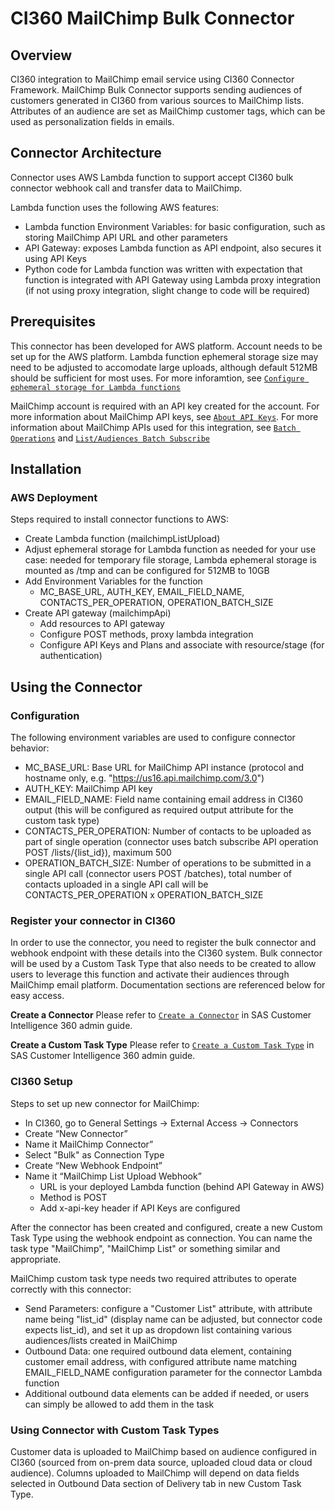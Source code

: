 # CI360 MailChimp Bulk Connector

## Overview

CI360 integration to MailChimp email service using CI360 Connector Framework. MailChimp Bulk Connector supports sending audiences of customers generated in CI360 from various sources to MailChimp lists. Attributes of an audience are set as MailChimp customer tags, which can be used as personalization fields in emails.

## Connector Architecture

Connector uses AWS Lambda function to support accept CI360 bulk connector webhook call and transfer data to MailChimp.

Lambda function uses the following AWS features:
- Lambda function Environment Variables: for basic configuration, such as storing MailChimp API URL and other parameters
- API Gateway: exposes Lambda function as API endpoint, also secures it using API Keys
- Python code for Lambda function was written with expectation that function is integrated with API Gateway using Lambda proxy integration (if not using proxy integration, slight change to code will be required)

## Prerequisites

This connector has been developed for AWS platform. Account needs to be set up for the AWS platform. Lambda function ephemeral storage size may need to be adjusted to accomodate large uploads, although default 512MB should be sufficient for most uses. For more inforamtion, see [`Configure ephemeral storage for Lambda functions`](https://docs.aws.amazon.com/lambda/latest/dg/configuration-ephemeral-storage.html)

MailChimp account is required with an API key created for the account. For more information about MailChimp API keys, see [`About API Keys`](https://mailchimp.com/help/about-api-keys/). For more information about MailChimp APIs used for this integration, see [`Batch Operations`](https://mailchimp.com/developer/marketing/api/batch-operations/start-batch-operation/) and [`List/Audiences Batch Subscribe`](https://mailchimp.com/developer/marketing/api/lists/batch-subscribe-or-unsubscribe/)

## Installation

### AWS Deployment

Steps required to install connector functions to AWS:
- Create Lambda function (mailchimpListUpload)
- Adjust ephemeral storage for Lambda function as needed for your use case: needed for temporary file storage, Lambda ephemeral storage is mounted as /tmp and can be configured for 512MB to 10GB
- Add Environment Variables for the function
    - MC_BASE_URL, AUTH_KEY, EMAIL_FIELD_NAME, CONTACTS_PER_OPERATION, OPERATION_BATCH_SIZE
- Create API gateway (mailchimpApi)
    - Add resources to API gateway
    - Configure POST methods, proxy lambda integration
    - Configure API Keys and Plans and associate with resource/stage (for authentication)

## Using the Connector

### Configuration

The following environment variables are used to configure connector behavior:
-	MC_BASE_URL: Base URL for MailChimp API instance (protocol and hostname only, e.g. "https://us16.api.mailchimp.com/3.0")
-   AUTH_KEY: MailChimp API key
-	EMAIL_FIELD_NAME: Field name containing email address in CI360 output (this will be configured as required output attribute for the custom task type)
-   CONTACTS_PER_OPERATION: Number of contacts to be uploaded as part of single operation (connector uses batch subscribe API operation POST /lists/{list_id}), maximum 500
-   OPERATION_BATCH_SIZE: Number of operations to be submitted in a single API call (connector users POST /batches), total number of contacts uploaded in a single API call will be CONTACTS_PER_OPERATION x OPERATION_BATCH_SIZE

### Register your connector in CI360

In order to use the connector, you need to register the bulk connector and webhook endpoint with these details into the CI360 system. Bulk connector will be used by a Custom Task Type that also needs to be created to allow users to leverage this function and activate their audiences through MailChimp email platform. Documentation sections are referenced below for easy access.

**Create a Connector**
Please refer to [`Create a Connector`](https://go.documentation.sas.com/doc/en/cintcdc/production.a/cintag/custom-task-create-connector.htm) in SAS Customer Intelligence 360 admin guide.

**Create a Custom Task Type**
Please refer to [`Create a Custom Task Type`](https://go.documentation.sas.com/doc/en/cintcdc/production.a/cintag/custom-tasks-create-triggered.htm) in SAS Customer Intelligence 360 admin guide.

### CI360 Setup

Steps to set up new connector for MailChimp:
-   In CI360, go to General Settings -> External Access -> Connectors
-   Create “New Connector”
-   Name it MailChimp Connector” 
-   Select "Bulk" as Connection Type
-   Create “New Webhook Endpoint”
-   Name it “MailChimp List Upload Webhook”
    -   URL is your deployed Lambda function (behind API Gateway in AWS)
    -   Method is POST
    -   Add x-api-key header if API Keys are configured

After the connector has been created and configured, create a new Custom Task Type using the webhook endpoint as connection. You can name the task type "MailChimp", "MailChimp List" or something similar and appropriate.

MailChimp custom task type needs two required attributes to operate correctly with this connector:
- Send Parameters: configure a "Customer List" attribute, with attribute name being "list_id" (display name can be adjusted, but connector code expects list_id), and set it up as dropdown list containing various audiences/lists created in MailChimp
- Outbound Data: one required outbound data element, containing customer email address, with configured attribute name matching EMAIL_FIELD_NAME configuration parameter for the connector Lambda function
- Additional outbound data elements can be added if needed, or users can simply be allowed to add them in the task

### Using Connector with Custom Task Types

Customer data is uploaded to MailChimp based on audience configured in CI360 (sourced from on-prem data source, uploaded cloud data or cloud audience). Columns uploaded to MailChimp will depend on data fields selected in Outbound Data section of Delivery tab in new Custom Task Type.

